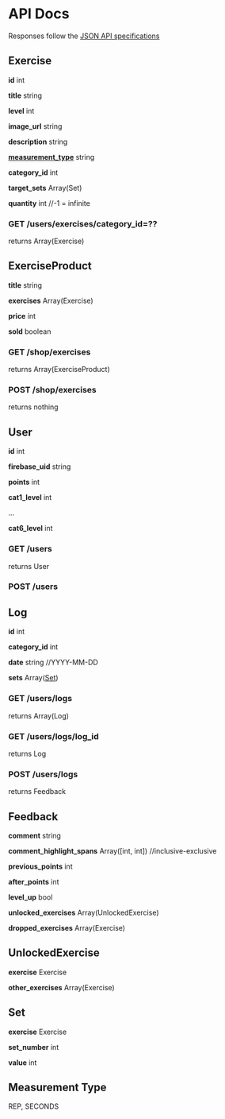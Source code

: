 # API Docs
Responses follow the [JSON API specifications](https://jsonapi.org/)

## Exercise
**id** int

**title** string

**level** int

**image_url** string

**description** string

**[measurement_type](#measurement-type)** string

**category_id** int

**target_sets** Array(Set)

**quantity** int //-1 = infinite

### GET /users/exercises/category_id=??
returns Array(Exercise)

## ExerciseProduct
**title** string

**exercises** Array(Exercise)

**price** int

**sold** boolean

### GET /shop/exercises
returns Array(ExerciseProduct)

### POST /shop/exercises
returns nothing

## User
**id** int

**firebase_uid** string

**points** int

**cat1_level** int

...

**cat6_level** int

### GET /users
returns User

### POST /users

## Log
**id** int

**category_id** int

**date** string //YYYY-MM-DD

**sets** Array([Set](#set)) 

### GET /users/logs
returns Array(Log)

### GET /users/logs/log_id
returns Log

### POST /users/logs
returns Feedback

## Feedback
**comment** string

**comment_highlight_spans** Array([int, int]) //inclusive-exclusive

**previous_points** int

**after_points** int

**level_up** bool

**unlocked_exercises** Array(UnlockedExercise)

**dropped_exercises** Array(Exercise)

## UnlockedExercise
**exercise** Exercise

**other_exercises** Array(Exercise)

## Set

**exercise** Exercise

**set_number** int

**value** int

## Measurement Type
REP, SECONDS

